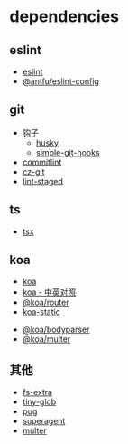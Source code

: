 # dependencies

## eslint

- [eslint](https://eslint.org/docs/latest/use/getting-started)
- [@antfu/eslint-config](https://github.com/antfu/eslint-config)

## git

- 钩子
  - [husky](https://typicode.github.io/husky/zh/get-started.html)
  - [simple-git-hooks](https://github.com/toplenboren/simple-git-hooks)
- [commitlint](https://commitlint.js.org/guides/getting-started.html)
- [cz-git](https://cz-git.qbb.sh/zh/guide/)
- [lint-staged](https://github.com/lint-staged/lint-staged)

## ts

- [tsx](https://tsx.is/getting-started)

## koa

- [koa](https://koajs.com/)
- [koa - 中英对照](https://koa.nodejs.cn/)
- [@koa/router](https://github.com/koajs/router)
- [koa-static](https://github.com/koajs/static)
<!-- - [@koa/send](https://github.com/koajs/send) -->
- [@koa/bodyparser](https://github.com/koajs/bodyparser)
- [@koa/multer](https://github.com/koajs/multer)

## 其他

- [fs-extra](https://github.com/jprichardson/node-fs-extra)
- [tiny-glob](https://github.com/terkelg/tiny-glob)
- [pug](https://github.com/pugjs/pug)
- [superagent](https://github.com/ladjs/superagent)
- [multer](https://github.com/expressjs/multer)
